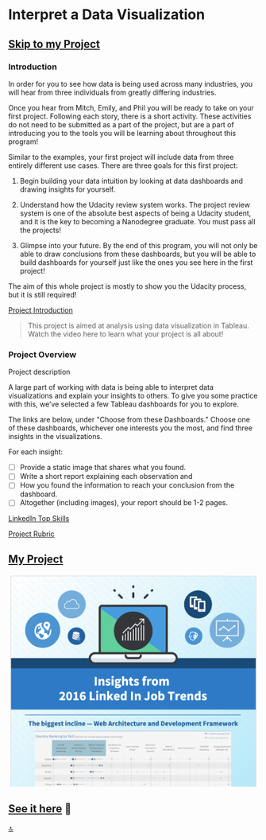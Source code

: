 # Interpret a Data Visualization

## [Skip to my Project](#my-project)

### Introduction

In order for you to see how data is being used across many industries, you will hear from three individuals from greatly differing industries.

Once you hear from Mitch, Emily, and Phil you will be ready to take on your first project. Following each story, there is a short activity. These activities do not need to be submitted as a part of the project, but are a part of introducing you to the tools you will be learning about throughout this program!

Similar to the examples, your first project will include data from three entirely different use cases. There are three goals for this first project:

1. Begin building your data intuition by looking at data dashboards and drawing insights for yourself.


2. Understand how the Udacity review system works. The project review system is one of the absolute best aspects of being a Udacity student, and it is the key to becoming a Nanodegree graduate. You must pass all the projects!


3. Glimpse into your future. By the end of this program, you will not only be able to draw conclusions from these dashboards, but you will be able to build dashboards for yourself just like the ones you see here in the first project!

The aim of this whole project is mostly to show you the Udacity process, but it is still required!


[Project Introduction](blob:https://classroom.udacity.com/9ea58902-3fda-4c4f-b3e6-d53612343732)
>This project is aimed at analysis using data visualization in Tableau. Watch the video here to learn what your project is all about!

### Project Overview

Project description

A large part of working with data is being able to interpret data visualizations and explain your insights to others. To give you some practice with this, we’ve selected a few Tableau dashboards for you to explore.

The links are below, under "Choose from these Dashboards." Choose one of these dashboards, whichever one interests you the most, and find three insights in the visualizations.

For each insight:

- [ ] Provide a static image that shares what you found.
- [ ] Write a short report explaining each observation and
- [ ] How you found the information to reach your conclusion from the dashboard.
- [ ] Altogether (including images), your report should be 1-2 pages.

[LinkedIn Top Skills](https://public.tableau.com/profile/matt.chambers#!/vizhome/LinkedInTopSkills2016-MakeoverMonday/LinkedInTopSkills2016-MakeoverMonday)

[Project Rubric](https://review.udacity.com/#!/rubrics/1063/view)

## [My Project](https://venngage.net/ps/br2YNur10Ew/interpret-a-data-visualization)

![image](001.png)

## [See it here](https://venngage.net/ps/br2YNur10Ew/interpret-a-data-visualization) :rocket:

[:top:](#)
